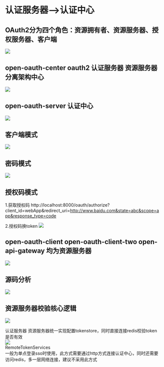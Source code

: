 # 认证服务器-->认证中心 


## OAuth2分为四个角色：资源拥有者、资源服务器、授权服务器、客户端 


![](https://i.imgur.com/MSPOyMJ.jpg)


## open-oauth-center  oauth2 认证服务器 资源服务器分离架构中心 

![](https://i.imgur.com/V9hvviQ.png)



## open-oauth-server 认证中心 
![](https://i.imgur.com/RWrGfa4.png)

## 客户端模式 
![](https://i.imgur.com/2otLKyU.png)

## 密码模式 
![](https://i.imgur.com/ky6gGPF.jpg)

## 授权码模式 
1.获取授权码
	http://localhost:8000/oauth/authorize?client_id=webApp&redirect_uri=http://www.baidu.com&state=abc&scope=app&response_type=code

2.授权码换token
![](https://i.imgur.com/01lpwCL.png)


## open-oauth-client  open-oauth-client-two  open-api-gateway 均为资源服务器  

![](https://i.imgur.com/WZZiWbm.png)



## 源码分析   
![](https://i.imgur.com/Cfm2bq6.jpg)

 
## 资源服务器校验核心逻辑 

![](https://i.imgur.com/ysrtPT9.png)
 
认证服务器 资源服务器统一实现配置tokenstore，同时直接连接redis校验token是否有效  
 ![](https://i.imgur.com/l19iTmo.png)  
RemoteTokenServices  
一般为单点登录sso时使用，此方式需要通过http方式连接认证中心，同时还需要访问redis，多一层网络连接，建议不采用此方式

